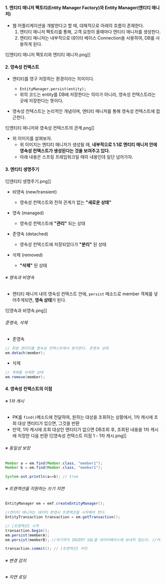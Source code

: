 
#### 1. 엔티티 매니저 팩토리(Entity Manager Factory)와 Entity Manager(엔티티 매니저)

- 웹 어플리케이션을 개발한다고 할 때, 대체적으로 아래의 흐름이 존재한다.
	1. 엔티티 매니저 팩토리를 통해, 고객 요청이 올때마다 엔티티 매니저를 생성한다.
	2. 엔티티 매니저는 내부적으로 데이터 베이스 Connection을 사용하여, DB를 사용하게 된다.

![[엔티티 매니저 팩토리와 엔티티 매니저.png]]


#### 2. 영속성 컨텍스트

- 엔티티를 영구 저장하는 환경이라는 의미이다.
	- `EntityManager.persist(entity);` 
	- 위의 코드는 entity를 DB에 저장한다는 의미가 아니라, 영속성 컨텍스트라는 곳에 저장한다는 뜻이다.

- 영속성 컨텍스트는 논리적인 개념이며, 엔티티 매니저를 통해 영속성 컨텍스트에 접근한다.

![[엔티티 매니저와 영속성 컨텍스트의 관계.png]]
- 위 이미지를 살펴보자.
	- 위 이미지는 엔티티 매니저가 생성될 때, **내부적으로 1:1로 엔티티 매니저 안에 영속성 컨텍스트가 생성된다는 것을 보여주고 있다.**
	- 아래 내용은 스프링 프레임워크일 때의 내용인데 일단 넘어가자.


#### 3. 엔티티 생명주기

![[엔티티 생명주기.png]]
- 비영속 (new/transient)
	- 영속성 컨텍스트와 전혀 관계가 없는 **"새로운 상태"**
	
- 영속 (managed)
	- 영속성 컨텍스트에 **"관리"** 되는 상태
	
- 준영속 (detached)
	- 영속성 컨텍스트에 저장되었다가 **"분리"** 된 상태

- 삭제 (removed)
	 - **"삭제"** 된 상태

###### ※ 영속과 비영속
- 엔티티 매니저 내의 영속성 컨텍스트 안에, `persist` 메소드로 member 객체를 넣어주게되면, **영속 상태**가 된다.

![[영속과 비영속.png]]

###### 준영속, 삭제

- 준영속
```java
// 회원 엔티티를 영속성 컨텍스트에서 분리한다. 준영속 상태
em.detach(member);
```

- 삭제
```java
// 객체를 삭제한 상태
em.remove(member);
```


#### 4. 영속성 컨텍스트의 이점

###### ※ 1차 캐시
- PK를 `find()`메소드에 전달하여, 원하는 대상을 조회하는 상황에서, 1차 캐시에 조회 대상 엔티티가 있으면, 그것을 반환
- 만약, 1차 캐시에 조회 대상인 엔티티가 없으면 DB조회 후, 조회된 내용을 1차 캐시에 저장한 다음 반환
![[영속성 컨텍스트 이점 1 - 1차 캐시.png]]

###### ※ 동일성 보장
```java
Member a = em.find(Member.class, "member1");
Member b = em.find(Member.class, "member1");

System.out.println(a==b); // true
```
###### ※ 트랜잭션을 지원하는 쓰기 지연
```java
EntityManager em = emf.createEntityManager();

//엔티티 매니저는 데이터 변경시 트랜잭션을 시작해야 한다. 
EntityTransaction transaction = em.getTransaction(); 

// [트랜잭션] 시작 
transaction.begin(); 
em.persist(memberA); 
em.persist(memberB); //여기까지 INSERT SQL을 데이터베이스에 보내지 않는다. //커밋하는 순간 데이터베이스에 INSERT SQL을 보낸다. 

transaction.commit(); // [트랜잭션] 커밋
```
###### ※ 변경 감지
###### ※ 지연 로딩